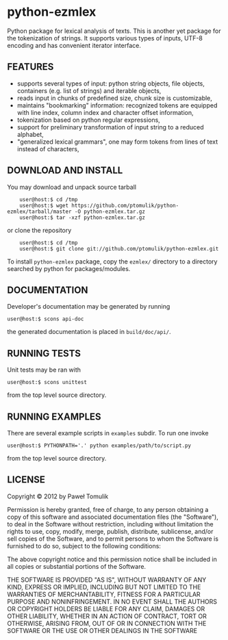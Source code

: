 python-ezmlex
=============

Python package for lexical analysis of texts. This is another yet package for
the tokenization of strings. It supports various types of inputs, UTF-8
encoding and has convenient iterator interface. 


FEATURES
--------

  - supports several types of input: python string objects, file objects,
    containers (e.g. list of strings) and iterable objects,
  - reads input in chunks of predefined size, chunk size is customizable,
  - maintains "bookmarking" information: recognized tokens are equipped with
    line index, column index and character offset information,
  - tokenization based on python regular expressions,
  - support for preliminary transformation of input string to a reduced
    alphabet,
  - "generalized lexical grammars", one may form tokens from lines of text
    instead of characters,

DOWNLOAD AND INSTALL
--------------------

You may download and unpack source tarball
    
        user@host:$ cd /tmp
        user@host:$ wget https://github.com/ptomulik/python-ezmlex/tarball/master -O python-ezmlex.tar.gz
        user@host:$ tar -xzf python-ezmlex.tar.gz

or clone the repository

        user@host:$ cd /tmp
        user@host:$ git clone git://github.com/ptomulik/python-ezmlex.git
       
To install ``python-ezmlex`` package, copy the ``ezmlex/`` directory to a
directory searched by python for packages/modules.


DOCUMENTATION
-------------

Developer's documentation may be generated by running

    user@host:$ scons api-doc
 
the generated documentation is placed in ``build/doc/api/``.


RUNNING TESTS
-------------

Unit tests may be ran with 

    user@host:$ scons unittest

from the top level source directory.

RUNNING EXAMPLES
----------------

There are several example scripts in ``examples`` subdir. To run one invoke

    user@host:$ PYTHONPATH='.' python examples/path/to/script.py

from the top level source directory.


LICENSE
-------

Copyright &copy; 2012 by Paweł Tomulik

Permission is hereby granted, free of charge, to any person obtaining a copy
of this software and associated documentation files (the "Software"), to deal
in the Software without restriction, including without limitation the rights
to use, copy, modify, merge, publish, distribute, sublicense, and/or sell
copies of the Software, and to permit persons to whom the Software is
furnished to do so, subject to the following conditions:

The above copyright notice and this permission notice shall be included in all
copies or substantial portions of the Software.

THE SOFTWARE IS PROVIDED "AS IS", WITHOUT WARRANTY OF ANY KIND, EXPRESS OR
IMPLIED, INCLUDING BUT NOT LIMITED TO THE WARRANTIES OF MERCHANTABILITY,
FITNESS FOR A PARTICULAR PURPOSE AND NONINFRINGEMENT. IN NO EVENT SHALL THE
AUTHORS OR COPYRIGHT HOLDERS BE LIABLE FOR ANY CLAIM, DAMAGES OR OTHER
LIABILITY, WHETHER IN AN ACTION OF CONTRACT, TORT OR OTHERWISE, ARISING FROM,
OUT OF OR IN CONNECTION WITH THE SOFTWARE OR THE USE OR OTHER DEALINGS IN THE
SOFTWARE

